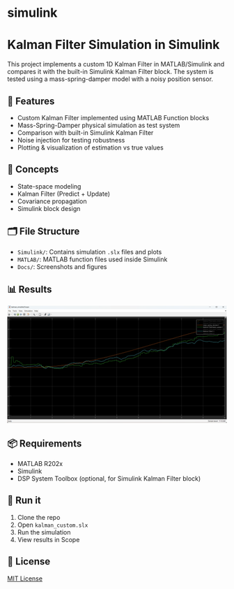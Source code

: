 # simulink
#  Kalman Filter Simulation in Simulink

This project implements a custom 1D Kalman Filter in MATLAB/Simulink and compares it with the built-in Simulink Kalman Filter block. The system is tested using a mass-spring-damper model with a noisy position sensor.

## 🔧 Features
- Custom Kalman Filter implemented using MATLAB Function blocks
- Mass-Spring-Damper physical simulation as test system
- Comparison with built-in Simulink Kalman Filter
- Noise injection for testing robustness
- Plotting & visualization of estimation vs true values

## 🧠 Concepts
- State-space modeling
- Kalman Filter (Predict + Update)
- Covariance propagation
- Simulink block design

## 🗂 File Structure
- `Simulink/`: Contains simulation `.slx` files and plots
- `MATLAB/`: MATLAB function files used inside Simulink
- `Docs/`: Screenshots and figures

## 📊 Results
![KF Comparison](docs/comparison.png)

## 📦 Requirements
- MATLAB R202x
- Simulink
- DSP System Toolbox (optional, for Simulink Kalman Filter block)

## 🚀 Run it
1. Clone the repo
2. Open `kalman_custom.slx`
3. Run the simulation
4. View results in Scope

## 📃 License
[MIT License](LICENSE)
